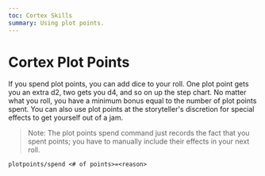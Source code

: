 ```yaml
---
toc: Cortex Skills
summary: Using plot points.
---
```


# Cortex Plot Points

If you spend plot points, you can add dice to your roll.  One plot point gets you an extra d2, two gets you d4, and so on up the step chart.  No matter what you roll, you have a minimum bonus equal to the number of plot points spent.  You can also use plot points at the storyteller's discretion for special effects to get yourself out of a jam.

> Note: The plot points spend command just records the fact that you spent points; you have to manually include their effects in your next roll.

`plotpoints/spend <# of points>=<reason>`
